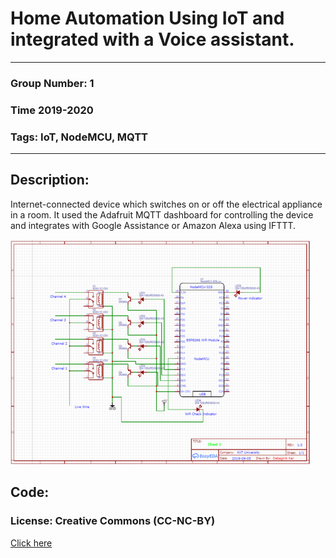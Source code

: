 # Home Automation Using IoT and integrated with a Voice assistant.
-------
### Group Number: 1
### Time 2019-2020
### Tags: IoT, NodeMCU, MQTT
-------
## Description:
Internet-connected device which switches on or off the electrical appliance in a room. It used the Adafruit MQTT dashboard for controlling the device and integrates with Google Assistance or Amazon Alexa using IFTTT.

<img src="./home_automation.png">

## Code:
### License: Creative Commons (CC-NC-BY)
[Click here](./Google_Assistant_Home_Automation\Google_Assistant_Home_Automation.ino)